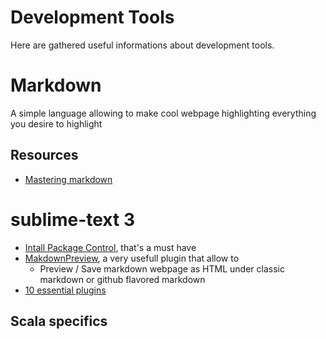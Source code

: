 # Development Tools

Here are gathered useful informations about development tools.

# Markdown
A simple language allowing to make cool webpage highlighting everything you desire to highlight
## Resources
* [Mastering markdown](https://guides.github.com/features/mastering-markdown/)

# sublime-text 3
* [Intall Package Control](https://packagecontrol.io/installation), that's a must have
* [MakdownPreview](https://github.com/revolunet/sublimetext-markdown-preview), a very usefull plugin that allow to
  * Preview / Save markdown webpage as HTML under classic markdown or github flavored markdown
* [10 essential plugins](https://www.sitepoint.com/10-essential-sublime-text-plugins-full-stack-developer/)
## Scala specifics
